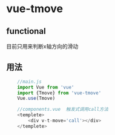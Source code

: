 # vue-tmove

## functional

目前只用来判断x轴方向的滑动

## 用法
```js
    //main.js
    import Vue from 'vue'
    import {Tmove} from 'vue-tmove'
    Vue.use(Tmove)

    //components.vue  触发式调用call方法
    <templete>
        <div v-t-move='call'></div> 
    </templete>
```